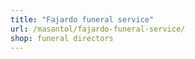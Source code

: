 ```yaml
---
title: "Fajardo funeral service"
url: /masantol/fajardo-funeral-service/
shop: funeral directors
---
```

